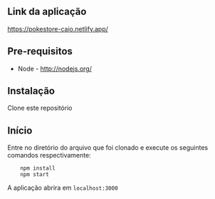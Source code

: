 ## Link da aplicação
https://pokestore-caio.netlify.app/


## Pre-requisitos

* Node - http://nodejs.org/

## Instalação 

Clone este repositório

## Início

Entre no diretório do arquivo que foi clonado e execute os seguintes comandos respectivamente:

```shell
    npm install
    npm start
```


A aplicação abrira em `localhost:3000`
